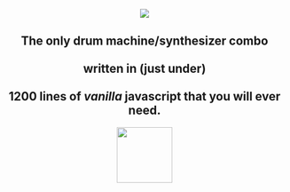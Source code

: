   <p align="center">
<img src="https://s3.us-east-2.amazonaws.com/portfolio-joshua/Screen+Shot+2018-02-21+at+1.05.45+AM.png" />
  </p>
  

<p align="center">
  <h2 align="center"> The only drum machine/synthesizer combo<br /><br/> written in (just under)<br/><br /> 1200 lines of <i>vanilla</i> javascript that you will ever need.</h2>
  </p>

<p align="center">
<img src="https://68.media.tumblr.com/tumblr_mac1m0fkEE1rfjowdo1_500.gif" width="100px"/>
  </p>
  

  

